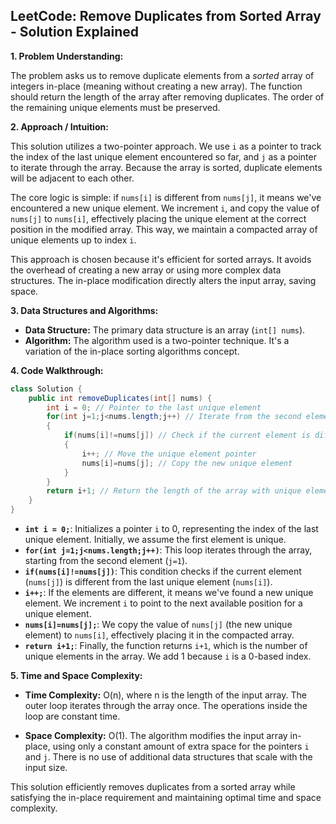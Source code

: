 ## LeetCode: Remove Duplicates from Sorted Array - Solution Explained

**1. Problem Understanding:**

The problem asks us to remove duplicate elements from a *sorted* array of integers in-place (meaning without creating a new array).  The function should return the length of the array after removing duplicates.  The order of the remaining unique elements must be preserved.

**2. Approach / Intuition:**

This solution utilizes a two-pointer approach.  We use `i` as a pointer to track the index of the last unique element encountered so far, and `j` as a pointer to iterate through the array.  Because the array is sorted, duplicate elements will be adjacent to each other.

The core logic is simple: if `nums[i]` is different from `nums[j]`, it means we've encountered a new unique element.  We increment `i`, and copy the value of `nums[j]` to `nums[i]`, effectively placing the unique element at the correct position in the modified array.  This way, we maintain a compacted array of unique elements up to index `i`.

This approach is chosen because it's efficient for sorted arrays.  It avoids the overhead of creating a new array or using more complex data structures.  The in-place modification directly alters the input array, saving space.

**3. Data Structures and Algorithms:**

* **Data Structure:** The primary data structure is an array (`int[] nums`).
* **Algorithm:** The algorithm used is a two-pointer technique.  It's a variation of the in-place sorting algorithms concept.

**4. Code Walkthrough:**

```java
class Solution {
    public int removeDuplicates(int[] nums) {
        int i = 0; // Pointer to the last unique element
        for(int j=1;j<nums.length;j++) // Iterate from the second element
        {
            if(nums[i]!=nums[j]) // Check if the current element is different from the last unique element
            {
                i++; // Move the unique element pointer
                nums[i]=nums[j]; // Copy the new unique element
            }
        }
        return i+1; // Return the length of the array with unique elements (i+1 because i is 0-indexed)
    }
}
```

* **`int i = 0;`**: Initializes a pointer `i` to 0, representing the index of the last unique element. Initially, we assume the first element is unique.
* **`for(int j=1;j<nums.length;j++)`**: This loop iterates through the array, starting from the second element (`j=1`).
* **`if(nums[i]!=nums[j])`**: This condition checks if the current element (`nums[j]`) is different from the last unique element (`nums[i]`).
* **`i++;`**: If the elements are different, it means we've found a new unique element. We increment `i` to point to the next available position for a unique element.
* **`nums[i]=nums[j];`**:  We copy the value of `nums[j]` (the new unique element) to `nums[i]`, effectively placing it in the compacted array.
* **`return i+1;`**: Finally, the function returns `i+1`, which is the number of unique elements in the array.  We add 1 because `i` is a 0-based index.


**5. Time and Space Complexity:**

* **Time Complexity:** O(n), where n is the length of the input array. The outer loop iterates through the array once.  The operations inside the loop are constant time.

* **Space Complexity:** O(1). The algorithm modifies the input array in-place, using only a constant amount of extra space for the pointers `i` and `j`.  There is no use of additional data structures that scale with the input size.


This solution efficiently removes duplicates from a sorted array while satisfying the in-place requirement and maintaining optimal time and space complexity.
